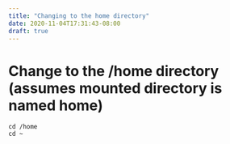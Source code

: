 ```yaml
---
title: "Changing to the home directory"
date: 2020-11-04T17:31:43-08:00
draft: true
---
```


#  Change to the /home directory (assumes mounted directory is named home)

```
cd /home
cd ~
```


